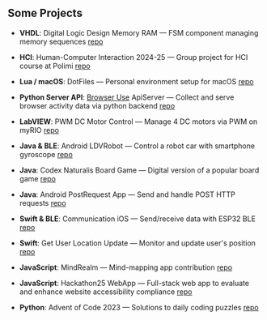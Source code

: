 ## Some Projects

- **VHDL**: Digital Logic Design Memory RAM — FSM component managing memory sequences [repo](https://github.com/Duss02/Digital-Logic-Design-Memory-RAM-)

- **HCI**: Human-Computer Interaction 2024-25 — Group project for HCI course at Polimi [repo](https://github.com/Duss02/Human-Computer-Interaction-2024-25)

- **Lua / macOS**: DotFiles — Personal environment setup for macOS [repo](https://github.com/Duss02/DotFiles)

- **Python Server API**: [Browser Use](https://github.com/browser-use/browser-use) ApiServer — Collect and serve browser activity data via python backend [repo](https://github.com/Duss02/Browser-Use-ApiServer/)

- **LabVIEW**: PWM DC Motor Control — Manage 4 DC motors via PWM on myRIO [repo](https://github.com/Duss02/PWM-DC-Motor-control-LabView)

- **Java & BLE**: Android LDVRobot — Control a robot car with smartphone gyroscope [repo](https://github.com/Duss02/LDVRobot)

- **Java**: Codex Naturalis Board Game — Digital version of a popular board game [repo](https://github.com/Duss02/Codex_Naturalis_Board_Game_IS24_AM45)

- **Java**: Android PostRequest App — Send and handle POST HTTP requests [repo](https://github.com/Duss02/PostRequest_Android)

- **Swift & BLE**: Communication iOS — Send/receive data with ESP32 BLE [repo](https://github.com/Duss02/BLE-communication-iOS)

- **Swift**: Get User Location Update — Monitor and update user's position [repo](https://github.com/Duss02/Get-UserLocationUpdate-Swift-iOS-)

- **JavaScript**: MindRealm — Mind-mapping app contribution [repo](https://github.com/Duss02/MindRealm)

- **JavaScript**: Hackathon25 WebApp — Full-stack web app to evaluate and enhance website accessibility compliance [repo](https://github.com/Duss02/Hackathon25-WebApp)

- **Python**: Advent of Code 2023 — Solutions to daily coding puzzles [repo](https://github.com/Duss02/Days_AdventOfCode2023)








